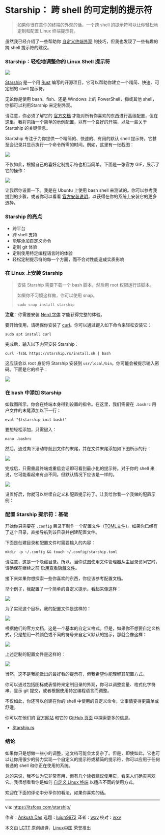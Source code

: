 [#]: collector: (lujun9972)
[#]: translator: (wxy)
[#]: reviewer: (wxy)
[#]: publisher: ( )
[#]: url: ( )
[#]: subject: (Starship: Open-Source Customizable Prompt for Any Shell)
[#]: via: (https://itsfoss.com/starship/)
[#]: author: (Ankush Das https://itsfoss.com/author/ankush/)

Starship： 跨 shell 的可定制的提示符
======

> 如果你很在意你的终端的外观的话，一个跨 shell 的提示符可以让你轻松地定制和配置 Linux 终端提示符。

虽然我已经介绍了一些帮助你 [自定义终端外观][1] 的技巧，但我也发现了一些有趣的跨 shell 提示符的建议。

### Starship：轻松地调整你的 Linux Shell 提示符

![][2]

[Starship][3] 是一个用 [Rust][4] 编写的开源项目，它可以帮助你建立一个精简、快速、可定制的 shell 提示符。

无论你是使用 bash、fish、还是 Windows 上的 PowerShell，抑或其他 shell，你都可以利用Starship 来定制外观。

请注意，你必须了解它的 [官方文档][5] 才能对所有你喜欢的东西进行高级配置，但在这里，我将包括一个简单的示例配置，以有一个良好的开端，以及一些关于 Startship 的关键信息。

Startship 专注于为你提供一个精简的、快速的、有用的默认 shell 提示符。它甚至会记录并显示执行一个命令所需的时间。例如，这里有一张截图：

![][6]

不仅如此，根据自己的喜好定制提示符也相当简单。下面是一张官方 GIF，展示了它的操作：

![][7]

让我帮你设置一下。我是在 Ubuntu 上使用 bash shell 来测试的。你可以参考我提到的步骤，或者你可以看看 [官方安装说明][8]，以获得在你的系统上安装它的更多选择。

### Starship 的亮点

  * 跨平台
  * 跨 shell 支持
  * 能够添加自定义命令
  * 定制 git 体验
  * 定制使用特定编程语言时的体验
  * 轻松定制提示符的每一个方面，而不会对性能造成实质影响

### 在 Linux 上安装 Starship

> 安装 Starship 需要下载一个 bash 脚本，然后用 root 权限运行该脚本。
>
> 如果你不习惯这样做，你可以使用 snap。
>
> ```
> sudo snap install starship
> ```

**注意**：你需要安装 [Nerd 字体][9] 才能获得完整的体验。

要开始使用，请确保你安装了 [curl][10]。你可以通过键入如下命令来轻松安装它：

```
sudo apt install curl
```

完成后，输入以下内容安装 Starship：

```
curl -fsSL https://starship.rs/install.sh | bash
```

这应该会以 root 身份将 Starship 安装到 `usr/local/bin`。你可能会被提示输入密码。下面是它的样子：

![][11]

### 在 bash 中添加 Starship

如截图所示，你会在终端本身得到设置的指令。在这里，我们需要在 `.bashrc` 用户文件的末尾添加以下一行：

```
eval "$(starship init bash)"
```

要想轻松添加，只需键入：

```
nano .bashrc
```

然后，通过向下滚动导航到文件的末尾，并在文件末尾添加如下图所示的行：

![][12]

完成后，只需重启终端或重启会话即可看到最小化的提示符。对于你的 shell 来说，它可能看起来有点不同，但默认情况下应该是一样的。

![][13]

设置好后，你就可以继续自定义和配置提示符了。让我给你看一个我做的配置示例：

### 配置 Starship 提示符：基础

开始你只需要在 `.config` 目录下制作一个配置文件（[TOML文件][14]）。如果你已经有了这个目录，直接导航到该目录并创建配置文件。

下面是创建目录和配置文件时需要输入的内容：

```
mkdir -p ~/.config && touch ~/.config/starship.toml
```

请注意，这是一个隐藏目录。所以，当你试图使用文件管理器从主目录访问它时，请确保在继续之前 [启用查看隐藏文件][15]。

接下来如果你想探索一些你喜欢的东西，你应该参考配置文档。

举个例子，我配置了一个简单的自定义提示，看起来像这样：

![][16]

为了实现这个目标，我的配置文件是这样的：

![][17]

根据他们的官方文档，这是一个基本的自定义格式。但是，如果你不想要自定义格式，只是想用一种颜色或不同的符号来自定义默认的提示，那就会像这样：

![][18]

上述定制的配置文件是这样的：

![][19]

当然，这不是我能做出的最好看的提示符，但我希望你能理解其配置方式。

你可以通过包括图标或表情符来定制目录的外观，你可以调整变量、格式化字符串、显示 git 提交，或者根据使用特定编程语言而调整。

不仅如此，你还可以创建在你的 shell 中使用的自定义命令，让事情变得更简单或舒适。

你可以在他们的 [官方网站][3] 和它的 [GitHub 页面][20] 中探索更多的信息。

- [Starship.rs][3]

### 结论

如果你只是想做一些小的调整，这文档可能会太复杂了。但是，即使如此，它也可以让你用很少的努力实现一个自定义的提示符或精简的提示符，你可以应用于任何普通的 shell 和你正在使用的系统。

总的来说，我不认为它非常有用，但有几个读者建议使用它，看来人们确实喜欢它。我很想看看你是如何 [自定义 Linux 终端][1] 以适应不同的使用方式。

欢迎在下面的评论中分享你的看法，如果你喜欢的话。

--------------------------------------------------------------------------------

via: https://itsfoss.com/starship/

作者：[Ankush Das][a]
选题：[lujun9972][b]
译者：[wxy](https://github.com/wxy)
校对：[wxy](https://github.com/wxy)

本文由 [LCTT](https://github.com/LCTT/TranslateProject) 原创编译，[Linux中国](https://linux.cn/) 荣誉推出

[a]: https://itsfoss.com/author/ankush/
[b]: https://github.com/lujun9972
[1]: https://itsfoss.com/customize-linux-terminal/
[2]: https://i2.wp.com/itsfoss.com/wp-content/uploads/2021/02/starship-screenshot.png?resize=800%2C577&ssl=1
[3]: https://starship.rs/
[4]: https://www.rust-lang.org/
[5]: https://starship.rs/config/
[6]: https://i2.wp.com/itsfoss.com/wp-content/uploads/2021/02/starship-time.jpg?resize=800%2C281&ssl=1
[7]: https://i2.wp.com/itsfoss.com/wp-content/uploads/2021/02/starship-demo.gif?resize=800%2C501&ssl=1
[8]: https://starship.rs/guide/#%F0%9F%9A%80-installation
[9]: https://www.nerdfonts.com
[10]: https://curl.se/
[11]: https://i2.wp.com/itsfoss.com/wp-content/uploads/2021/02/install-starship.png?resize=800%2C534&ssl=1
[12]: https://i1.wp.com/itsfoss.com/wp-content/uploads/2021/02/startship-bashrc-file.png?resize=800%2C545&ssl=1
[13]: https://i0.wp.com/itsfoss.com/wp-content/uploads/2021/02/starship-prompt.png?resize=800%2C552&ssl=1
[14]: https://en.wikipedia.org/wiki/TOML
[15]: https://itsfoss.com/hide-folders-and-show-hidden-files-in-ubuntu-beginner-trick/
[16]: https://i2.wp.com/itsfoss.com/wp-content/uploads/2021/02/starship-custom.png?resize=800%2C289&ssl=1
[17]: https://i2.wp.com/itsfoss.com/wp-content/uploads/2021/02/starship-custom-config.png?resize=800%2C320&ssl=1
[18]: https://i0.wp.com/itsfoss.com/wp-content/uploads/2021/02/starship-different-symbol.png?resize=800%2C224&ssl=1
[19]: https://i2.wp.com/itsfoss.com/wp-content/uploads/2021/02/starship-symbol-change.jpg?resize=800%2C167&ssl=1
[20]: https://github.com/starship/starship

